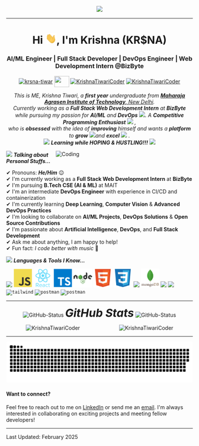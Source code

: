 <p align="center">
  <img src="https://github.com/thompsonemerson/thompsonemerson/raw/master/cover-thompson.png" height="180px"/>
</p>
<hr>
<h1 align="center">Hi <img src="https://raw.githubusercontent.com/ABSphreak/ABSphreak/master/gifs/Hi.gif" width="30px">, I'm Krishna (KR$NA)</h1>
<h3 align="center">AI/ML Engineer | Full Stack Developer | DevOps Engineer | Web Development Intern @BizByte</h3>
<p align="center">
  <a target="_blank" href="https://www.linkedin.com/in/krsna-tiwari/"><img height="30" width="40" align="center" src="https://cdn.jsdelivr.net/npm/simple-icons@3.0.1/icons/linkedin.svg" alt="krsna-tiwar" /></a>
  <a target="_blank" href="mailto:krishnatiwaridtea@gmail.com"><img height="30" width="40" align="center" src="https://simpleicons.org/icons/gmail.svg"/></a>
  <a target="_blank" href="https://github.com/KrishnaTiwariCoder"><img height="30" width="40" align="center" src="https://cdn.jsdelivr.net/npm/simple-icons@3.0.1/icons/github.svg" alt="KrishnaTiwariCoder"/></a>
  <a target="_blank" href="https://drive.google.com/file/d/1brfOk1YzG7pCQZlY6j1Vv4O0vmDJzBOP/view?usp=drive_link"><img height="30" width="40" align="center" src="https://img.icons8.com/?size=100&id=23882&format=png&color=000000" alt="KrishnaTiwariCoder"/></a>
</p>

<p align="center">
  <em>
    This is ME, Krishna Tiwari, a <b>first year</b> undergraduate from <a href="https://mait.ac.in/" target="_blank"> <b>Maharaja Agrasen Institute of Technology</b>, New Delhi</a>. <br>
    Currently working as a <b>Full Stack Web Development Intern</b> at <b>BizByte</b> while pursuing my passion for <b>AI/ML</b> and <b>DevOps</b> <img src="https://github.com/TheDudeThatCode/TheDudeThatCode/blob/master/Assets/Developer.gif" width="30px">. A <b>Competitive Programming Enthusiast</b>&nbsp;<img src="https://github.com/TheDudeThatCode/TheDudeThatCode/blob/master/Assets/Designer.gif" width="36px">&nbsp,<br>who is <b>obsessed</b>
    with the idea of <b>improving</b> himself and wants a <b>platform</b> to 
    <b>grow</b> <img src="https://github.com/TheDudeThatCode/TheDudeThatCode/blob/master/Assets/Rocket.gif" width="18px">and 
    <b>excel</b> <img src="https://github.com/TheDudeThatCode/TheDudeThatCode/blob/master/Assets/Medal.gif" width="20px">&nbsp.
  </em> 
  <br>
  <img src="https://media.giphy.com/media/VgCDAzcKvsR6OM0uWg/giphy.gif" width="50" /> <b><i>Learning while HOPING & HUSTLING!!!</i></b> <img src="https://media.giphy.com/media/7j2hfyeVcDtf2/giphy.gif" width="50" />
</p>

<img align="right" width="370px" alt="Coding" src="https://media.giphy.com/media/3ohs4BSacFKI7A717y/giphy.gif" />

<img width="30px" src="https://media.giphy.com/media/ObNTw8Uzwy6KQ/giphy.gif">&nbsp;**_Talking about Personal Stuffs..._**

✔ Pronouns: **_He/Him_** 😉<br>
✔ I'm currently working as a **Full Stack Web Development Intern** at **BizByte**<br>
✔ I'm pursuing **B.Tech CSE (AI & ML)** at MAIT<br>
✔ I'm an intermediate **DevOps Engineer** with experience in CI/CD and containerization<br>
✔ I'm currently learning **Deep Learning**, **Computer Vision** & **Advanced DevOps Practices**<br>
✔ I'm looking to collaborate on **AI/ML Projects**, **DevOps Solutions** & **Open Source Contributions**<br>
✔ I'm passionate about **Artificial Intelligence**, **DevOps**, and **Full Stack Development**<br>
✔ Ask me about anything, I am happy to help!<br>
✔ Fun fact: _I code better with music_ 🎵<br>

<img width="30px" src="https://media.giphy.com/media/ObNTw8Uzwy6KQ/giphy.gif">&nbsp;**_Languages & Tools I Know..._**

<p align="left">
  <code><img height="50" src="https://raw.githubusercontent.com/jmnote/z-icons/master/svg/cpp.svg"></code>
  <code><img height="50" src="https://raw.githubusercontent.com/devicons/devicon/master/icons/javascript/javascript-original.svg"></code>
  <code><img height="50" src="https://raw.githubusercontent.com/devicons/devicon/master/icons/react/react-original-wordmark.svg"></code>
  <code><img height="50"src="https://raw.githubusercontent.com/devicons/devicon/master/icons/typescript/typescript-original.svg" alt="typescript"/></code>
  <code><img height="50" src="https://raw.githubusercontent.com/devicons/devicon/master/icons/nodejs/nodejs-original-wordmark.svg"></code>
  <code><img height="50" src="https://raw.githubusercontent.com/devicons/devicon/master/icons/html5/html5-original.svg"></code>
  <code><img height="50" src="https://raw.githubusercontent.com/devicons/devicon/master/icons/css3/css3-original.svg"></code>
  <code><img height="50" src="https://www.vectorlogo.zone/logos/tensorflow/tensorflow-icon.svg"></code>
  <code><img height="50" src="https://raw.githubusercontent.com/devicons/devicon/master/icons/mongodb/mongodb-original-wordmark.svg"></code>
  <code><img height="50" src="https://raw.githubusercontent.com/jmnote/z-icons/master/svg/git.svg"></code>
  <code><img height="50" src="https://raw.githubusercontent.com/jmnote/z-icons/master/svg/python.svg"></code>  
  <code><img height="50" src="https://www.vectorlogo.zone/logos/tailwindcss/tailwindcss-icon.svg" alt="tailwind"/></code>
  <code><img height="50" src="https://www.vectorlogo.zone/logos/getpostman/getpostman-icon.svg" alt="postman"/></code>
  <code><img height="50" src="https://encrypted-tbn0.gstatic.com/images?q=tbn:ANd9GcRddTT8hjC1XIt19BOselgj2WEWXfP2SQeQSHp3oE3blbFe7NlT_iX2BnKWySajntw05Xo&usqp=CAU" alt="postman" /></code>
</p>

<hr>
<p align="center">
 <img src="https://media.giphy.com/media/8UHRm5oY4k4FDxq5QG/giphy.gif" width="50px" alt="GitHub-Status"/>
 <i style="font-size:30px !important;"><b>GitHub Stats</b></i>
 <img src="https://media.giphy.com/media/8UHRm5oY4k4FDxq5QG/giphy.gif" width="50px" alt="GitHub-Status"/>
</p>
<div style="display:flex; flex-wrap:wrap; justify-content:space-around;">
  <span width="100%" style="align:left;" >
    <img style="height:100%"src="https://github-readme-stats.vercel.app/api/top-langs?username=KrishnaTiwariCoder&show_icons=true&locale=en&layout=compact" alt="KrishnaTiwariCoder" />
  </span>
  <span width="100%">
    <img style="height:100%;" src="https://github-readme-stats.vercel.app/api?username=KrishnaTiwariCoder&show_icons=true&locale=en" alt="KrishnaTiwariCoder">
  <span>

</div>
<hr>

<picture>
  <source media="(prefers-color-scheme: dark)" srcset="https://raw.githubusercontent.com/KrishnaTiwariCoder/KrishnaTiwariCoder/output/github-snake-dark.svg" /> 
  <source media="(prefers-color-scheme: light)" srcset="https://raw.githubusercontent.com/KrishnaTiwariCoder/KrishnaTiwariCoder/output/github-snake.svg" />
  <img alt="github-snake" src="https://raw.githubusercontent.com/KrishnaTiwariCoder/KrishnaTiwariCoder/output/github-snake.svg" />
</picture>

#### Want to connect?

Feel free to reach out to me on [LinkedIn](https://www.linkedin.com/in/krsna-tiwari/) or send me an [email](mailto:krishnatiwaridtea@gmail.com). I'm always interested in collaborating on exciting projects and meeting fellow developers!

---

Last Updated: February 2025
